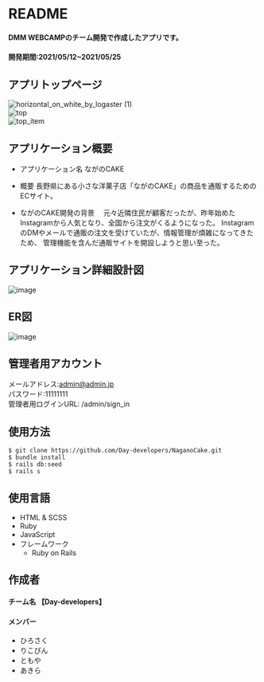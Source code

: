 # README
#### DMM WEBCAMPのチーム開発で作成したアプリです。
#### 開発期間:2021/05/12~2021/05/25



## アプリトップページ
![horizontal_on_white_by_logaster (1)](https://user-images.githubusercontent.com/78731929/119217715-eb857a00-bb16-11eb-8304-45df2318e98a.png)  
![top](https://user-images.githubusercontent.com/78731929/119260122-54025300-bc0c-11eb-8440-8e6b6ed50267.gif)  
![top_item](https://user-images.githubusercontent.com/78731929/119260117-4f3d9f00-bc0c-11eb-9f9f-de81f35a3408.gif)


## アプリケーション概要
* アプリケーション名
 ながのCAKE

* 概要
 長野県にある小さな洋菓子店「ながのCAKE」の商品を通販するためのECサイト。

* ながのCAKE開発の背景
　元々近隣住民が顧客だったが、昨年始めたInstagramから人気となり、全国から注文がくるようになった。
InstagramのDMやメールで通販の注文を受けていたが、情報管理が煩雑になってきたため、
管理機能を含んだ通販サイトを開設しようと思い至った。

## アプリケーション詳細設計図
![image](https://user-images.githubusercontent.com/78731929/119217183-69e01d00-bb13-11eb-93d2-69c676b2447d.png)

## ER図
![image](https://user-images.githubusercontent.com/78731929/119217376-d1e33300-bb14-11eb-8335-be72424e113f.png)

## 管理者用アカウント
メールアドレス:admin@admin.jp<br>
パスワード:11111111<br>
管理者用ログインURL: /admin/sign_in


## 使用方法
```
$ git clone https://github.com/Day-developers/NaganoCake.git
$ bundle install
$ rails db:seed
$ rails s
```

## 使用言語
- HTML & SCSS
- Ruby
- JavaScript
- フレームワーク
  - Ruby on Rails


## 作成者

#### チーム名 【Day-developers】
#### メンバー
* ひろさく
* りこぴん
* ともや
* あきら
